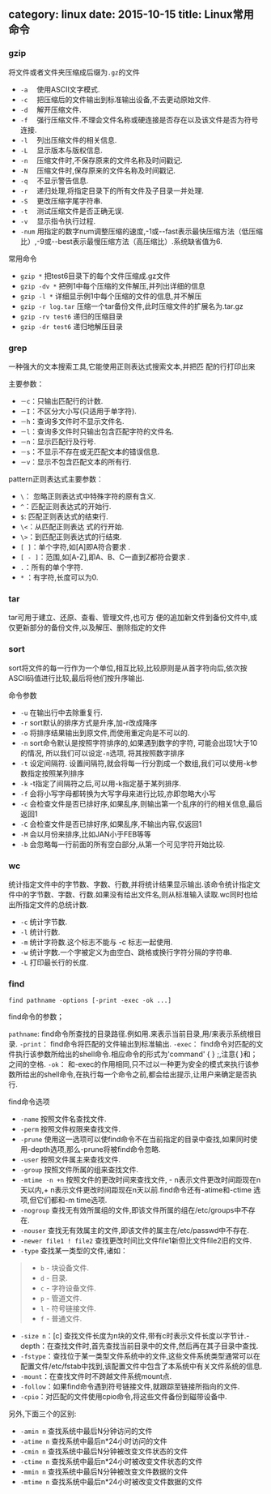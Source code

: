 category: linux
date: 2015-10-15
title: Linux常用命令
---
### gzip
将文件或者文件夹压缩成后缀为`.gz`的文件

* `-a` 　使用ASCII文字模式. 
* `-c` 　把压缩后的文件输出到标准输出设备,不去更动原始文件. 
* `-d` 　解开压缩文件. 
* `-f` 　强行压缩文件.不理会文件名称或硬连接是否存在以及该文件是否为符号连接. 
* `-l` 　列出压缩文件的相关信息. 
* `-L` 　显示版本与版权信息. 
* `-n` 　压缩文件时,不保存原来的文件名称及时间戳记. 
* `-N` 　压缩文件时,保存原来的文件名称及时间戳记. 
* `-q` 　不显示警告信息. 
* `-r` 　递归处理,将指定目录下的所有文件及子目录一并处理. 
* `-S` 　更改压缩字尾字符串. 
* `-t` 　测试压缩文件是否正确无误. 
* `-v` 　显示指令执行过程. 
* `-num` 用指定的数字num调整压缩的速度,-1或--fast表示最快压缩方法（低压缩比）,-9或--best表示最慢压缩方法（高压缩比）.系统缺省值为6. 

常用命令
* `gzip *`  把test6目录下的每个文件压缩成.gz文件 
* `gzip -dv *` 把例1中每个压缩的文件解压,并列出详细的信息
* `gzip -l *` 详细显示例1中每个压缩的文件的信息,并不解压
* `gzip -r log.tar` 压缩一个tar备份文件,此时压缩文件的扩展名为.tar.gz
* `gzip -rv test6` 递归的压缩目录
* `gzip -dr test6` 递归地解压目录

### grep
一种强大的文本搜索工具,它能使用正则表达式搜索文本,并把匹 配的行打印出来

主要参数：
* `－c`：只输出匹配行的计数.
* `－I`：不区分大小写(只适用于单字符).
* `－h`：查询多文件时不显示文件名.
* `－l`：查询多文件时只输出包含匹配字符的文件名.
* `－n`：显示匹配行及行号.
* `－s`：不显示不存在或无匹配文本的错误信息.
* `－v`：显示不包含匹配文本的所有行.

pattern正则表达式主要参数：
* `\`： 忽略正则表达式中特殊字符的原有含义.
* `^`：匹配正则表达式的开始行.
* `$`: 匹配正则表达式的结束行.
* `\<`：从匹配正则表达 式的行开始.
* `\>`：到匹配正则表达式的行结束.
* `[ ]`：单个字符,如[A]即A符合要求 .
* `[ - ]`：范围,如[A-Z],即A、B、C一直到Z都符合要求 .
* `.`：所有的单个字符.
* `*` ：有字符,长度可以为0.

### tar
tar可用于建立、还原、查看、管理文件,也可方 便的追加新文件到备份文件中,或仅更新部分的备份文件,以及解压、删除指定的文件

### sort
sort将文件的每一行作为一个单位,相互比较,比较原则是从首字符向后,依次按ASCII码值进行比较,最后将他们按升序输出.

命令参数
* `-u` 在输出行中去除重复行.
* `-r` sort默认的排序方式是升序,加-r改成降序
* `-o` 将排序结果输出到原文件,而使用重定向是不可以的.
* `-n` sort命令默认是按照字符排序的,如果遇到数字的字符, 可能会出现1大于10的情况, 所以我们可以设定`-n`选项, 将其按照数字排序
* `-t` 设定间隔符. 设置间隔符,就会将每一行分割成一个数组,我们可以使用-k参数指定按照某列排序
* `-k` -t指定了间隔符之后,可以用-k指定基于某列排序.
* `-f` 会将小写字母都转换为大写字母来进行比较,亦即忽略大小写
* `-c` 会检查文件是否已排好序,如果乱序,则输出第一个乱序的行的相关信息,最后返回1
* `-C` 会检查文件是否已排好序,如果乱序,不输出内容,仅返回1
* `-M` 会以月份来排序,比如JAN小于FEB等等
* `-b` 会忽略每一行前面的所有空白部分,从第一个可见字符开始比较.

### wc
统计指定文件中的字节数、字数、行数,并将统计结果显示输出.该命令统计指定文件中的字节数、字数、行数.如果没有给出文件名,则从标准输入读取.wc同时也给出所指定文件的总统计数.

* `-c` 统计字节数.
* `-l` 统计行数.
* `-m` 统计字符数.这个标志不能与 -c 标志一起使用.
* `-w` 统计字数.一个字被定义为由空白、跳格或换行字符分隔的字符串.
* `-L` 打印最长行的长度.

### find

`find pathname -options [-print -exec -ok ...]`

find命令的参数；

`pathname`: find命令所查找的目录路径.例如用.来表示当前目录,用/来表示系统根目录.
`-print`： find命令将匹配的文件输出到标准输出.
`-exec`： find命令对匹配的文件执行该参数所给出的shell命令.相应命令的形式为'command' { } ;,注意{ }和；之间的空格.
`-ok`： 和-exec的作用相同,只不过以一种更为安全的模式来执行该参数所给出的shell命令,在执行每一个命令之前,都会给出提示,让用户来确定是否执行.

find命令选项

* `-name` 按照文件名查找文件.
* `-perm` 按照文件权限来查找文件.
* `-prune` 使用这一选项可以使find命令不在当前指定的目录中查找,如果同时使用-depth选项,那么-prune将被find命令忽略.
* `-user` 按照文件属主来查找文件.
* `-group` 按照文件所属的组来查找文件.
* `-mtime -n +n` 按照文件的更改时间来查找文件, - n表示文件更改时间距现在n天以内,+ n表示文件更改时间距现在n天以前.find命令还有-atime和-ctime 选项,但它们都和-m time选项.
* `-nogroup` 查找无有效所属组的文件,即该文件所属的组在/etc/groups中不存在.
* `-nouser` 查找无有效属主的文件,即该文件的属主在/etc/passwd中不存在.
* `-newer file1 ! file2` 查找更改时间比文件file1新但比文件file2旧的文件.
* `-type` 查找某一类型的文件,诸如：
> * `b` - 块设备文件.
> * `d` - 目录.
> * `c` - 字符设备文件.
> * `p` - 管道文件.
> * `l` - 符号链接文件.
> * `f` - 普通文件.

* `-size n`：[c] 查找文件长度为n块的文件,带有c时表示文件长度以字节计.-depth：在查找文件时,首先查找当前目录中的文件,然后再在其子目录中查找.
* `-fstype`：查找位于某一类型文件系统中的文件,这些文件系统类型通常可以在配置文件/etc/fstab中找到,该配置文件中包含了本系统中有关文件系统的信息.
* `-mount`：在查找文件时不跨越文件系统mount点.
* `-follow`：如果find命令遇到符号链接文件,就跟踪至链接所指向的文件.
* `-cpio`：对匹配的文件使用cpio命令,将这些文件备份到磁带设备中.

另外,下面三个的区别:

* `-amin n`  查找系统中最后N分钟访问的文件
* `-atime n` 查找系统中最后n*24小时访问的文件
* `-cmin n`  查找系统中最后N分钟被改变文件状态的文件
* `-ctime n` 查找系统中最后n*24小时被改变文件状态的文件
* `-mmin n`  查找系统中最后N分钟被改变文件数据的文件
* `-mtime n` 查找系统中最后n*24小时被改变文件数据的文件